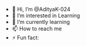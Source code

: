 - 👋 Hi, I’m @AdityaK-024
- 👀 I’m interested in Learning
- 🌱 I’m currently learning
- 📫 How to reach me 
- ⚡ Fun fact: 


<!---
AdityaK-024/AdityaK-024 is a ✨ special ✨ repository because its `README.md` (this file) appears on your GitHub profile.
You can click the Preview link to take a look at your changes.

--->
